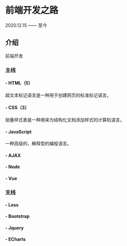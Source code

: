 # 前端开发之路
2020.12.15 —— 至今


## 介绍
前端开发


### 主线

#### - HTML（5）
超文本标记语言是一种用于创建网页的标准标记语言。

#### - CSS（3）
层叠样式表是一种用来为结构化文档添加样式的计算机语言。
  
#### - JavaScript
一种高级的、解释型的编程语言。

#### - AJAX

#### - Node

#### - Vue


### 支线

#### - Less

#### - Bootstrap

#### - Jquery

#### - ECharts